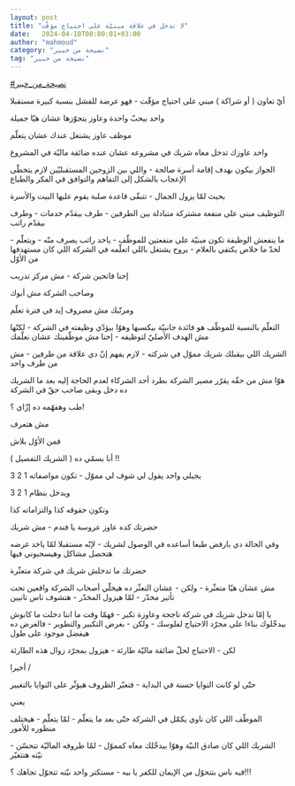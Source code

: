 ```yaml
---
layout: post
title: "لا تدخل في علاقة مبنيّة على احتياج مؤقّت"
date:   2024-04-10T00:00:01+03:00
author: "mahmoud"
category: "نصيحة من خبير"
tag: "نصيحة من خبير"
---
```



[<u>\#نصيحة\_من\_خبير</u>](https://www.facebook.com/hashtag/%D9%86%D8%B5%D9%8A%D8%AD%D8%A9_%D9%85%D9%86_%D8%AE%D8%A8%D9%8A%D8%B1?__eep__=6&__cft__%5b0%5d=AZXCmPuLIfLoIiWSmWrE_JVMqNrpn7Ou3rfy7lY5914jrOHJHNPLCeZXzh8XZY7J5IDdSbV8_oUKmlHolh8Z77qs4q5Gt4n3Q2ZYipltwNItUGzOm0it0R5N1VjXX579mnNLj4trcn8Y1YgJCyijpPE1dfWw65Vc8AjOOYOyQE7i6Q&__tn__=*NK-R)




أيّ تعاون ( أو شراكة ) مبني على احتياج مؤقّت - فهو عرضة
للفشل بنسبة كبيرة مستقبلا




واحد بيحبّ واحدة وعاوز يتجوّزها عشان هيّا جميلة




موظف عاوز يشتغل عندك عشان يتعلّم




واحد عاوزك تدخل معاه شريك في مشروعه عشان عنده ضائقة
ماليّة في المشروع







الجواز بيكون بهدف إقامة أسرة صالحة - واللي بين الزوجين
المستقبليّين لازم يتخطّى الإعجاب بالشكل إلى التفاهم والتوافق في الفكر
والطباع

بحيث لمّا يزول الجمال - تتبقّى قاعدة صلبة يقوم عليها البيت
والأسرة




التوظيف مبني على منفعة مشتركة متبادلة بين الطرفين - طرف
بيقدّم خدمات - وطرف بيقدّم راتب

ما ينفعش الوظيفة تكون مبنيّة على منفعتين للموظّف - ياخد
راتب يصرف منّه - ويتعلّم - لحدّ ما خلاص يكتفي بالعلام - يروح يشتغل باللي
اتعلّمه في الشركة اللي كان مستهدفها من الأوّل

إحنا فاتحين شركة - مش مركز تدريب

وصاحب الشركة مش أبوك

ومرتّبك مش مصروف إيد في فترة تعلّم




التعلّم بالنسبة للموظّف هو فائدة جانبيّة بيكسبها وهوّا بيؤدّي
وظيفته في الشركة - لكنّها مش الهدف الأصليّ لتوظيفه - إحنا مش موظّفينك عشان
نعلّمك




الشريك اللي بيقبلك شريك مموّل في شركته - لازم يفهم إنّ دي
علاقة من طرفين - مش من طرف واحد

هوّا مش من حقّه يقرّر مصير الشركة بطرد أحد الشركاء لعدم
الحاجة إليه بعد ما الشريك ده دخل وبقى صاحب حقّ في الشركة




طب وهفهّمه ده إزّاي ؟!

مش هتعرف

فمن الأوّل بلاش




أنا بسمّي ده ( الشريك التفصيل ) !!

يجيلي واحد يقول لي شوف لي مموّل - تكون مواصفاته 1 2
3

ويدخل بنظام 1 2 3

وتكون حقوقه كذا والتزاماته كذا




حضرتك كده عاوز عروسة يا فندم - مش شريك

وفي الحالة دي بارفض طبعا أساعده في الوصول لشريك - لإنّه
مستقبلا لمّا ياخد غرضه هتحصل مشاكل وهيسحبوني فيها




حضرتك ما تدخلش شريك في شركة متعثّرة

مش عشان هيّا متعثّرة - ولكن - عشان التعثّر ده هيخلّي أصحاب
الشركة واقعين تحت تأثير مخدّر - لمّا هيزول المخدّر - هتشوف ناس
تانيين




يا إمّا تدخل شريك في شركة ناجحة وعاوزة تكبر - فهمّا وقت ما
انتا دخلت ما كانوش بيدخّلوك بناءا على مجرّد الاحتياج لفلوسك - ولكن - بغرض
التكبير والتطوير - فالغرض ده هيفضل موجود على طول

لكن - الاحتياج لحلّ ضائقة ماليّة طارئة - هيزول بمجرّد زوال
هذه الطارئة




أخيرا /

حتّى لو كانت النوايا حسنة في البداية - فتغيّر الظروف هيؤثّر
على النوايا بالتغيير




يعني

الموظّف اللي كان ناوي يكمّل في الشركة حتّى بعد ما يتعلّم -
لمّا يتعلّم - هيختلف منظوره للأمور

الشريك اللي كان صادق النيّة وهوّا بيدخّلك معاه كمموّل - لمّا
ظروفه الماليّة تتحسّن - نيّته هتتغيّر




فيه ناس بتتحوّل من الإيمان للكفر يا بيه - مستكتر واحد
نيّته تتحوّل تجاهك ؟!!!
